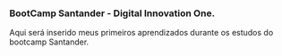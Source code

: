 ### BootCamp Santander - Digital Innovation One.

Aqui será inserido meus primeiros aprendizados durante os estudos do bootcamp Santander.
